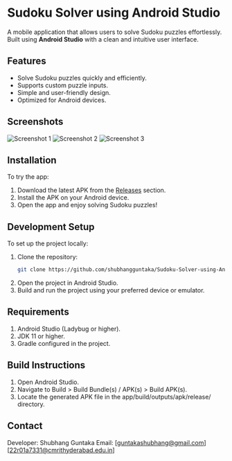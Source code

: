 # Sudoku Solver using Android Studio

A mobile application that allows users to solve Sudoku puzzles effortlessly. Built using **Android Studio** with a clean and intuitive user interface.

## Features
- Solve Sudoku puzzles quickly and efficiently.
- Supports custom puzzle inputs.
- Simple and user-friendly design.
- Optimized for Android devices.

## Screenshots
<!-- Add images or links to screenshots here -->
![Screenshot 1]([[https://via.placeholder.com/300x600.png?text=Screenshot+1](https://github.com/shubhangguntaka/Sudoku-Solver-using-Android-Studio/blob/master/Screenshots/Screenshot_20250109_231130.jpg)](https://github.com/shubhangguntaka/Sudoku-Solver-using-Android-Studio/blob/master/Screenshots/Screenshot_20250109_231130.jpg?raw=true))
![Screenshot 2]([[https://via.placeholder.com/300x600.png?text=Screenshot+2](https://github.com/shubhangguntaka/Sudoku-Solver-using-Android-Studio/blob/master/Screenshots/Screenshot_20250109_231151.jpg)](https://github.com/shubhangguntaka/Sudoku-Solver-using-Android-Studio/blob/master/Screenshots/Screenshot_20250109_231151.jpg?raw=true))
![Screenshot 3]([[https://via.placeholder.com/300x600.png?text=Screenshot+2](https://github.com/shubhangguntaka/Sudoku-Solver-using-Android-Studio/blob/master/Screenshots/Screenshot_20250109_231155.jpg)](https://github.com/shubhangguntaka/Sudoku-Solver-using-Android-Studio/blob/master/Screenshots/Screenshot_20250109_231155.jpg?raw=true))

## Installation
To try the app:
1. Download the latest APK from the [Releases](https://github.com/shubhangguntaka/Sudoku-Solver-using-Android-Studio/releases) section.
2. Install the APK on your Android device.
3. Open the app and enjoy solving Sudoku puzzles!

## Development Setup
To set up the project locally:
1. Clone the repository:
   ```bash
   git clone https://github.com/shubhangguntaka/Sudoku-Solver-using-Android-Studio.git
2. Open the project in Android Studio.
3. Build and run the project using your preferred device or emulator.

## Requirements
1. Android Studio (Ladybug or higher).
2. JDK 11 or higher.
3. Gradle configured in the project.

## Build Instructions
1. Open Android Studio.
2. Navigate to Build > Build Bundle(s) / APK(s) > Build APK(s).
3. Locate the generated APK file in the app/build/outputs/apk/release/ directory.

## Contact
Developer: Shubhang Guntaka
Email: [guntakashubhang@gmail.com] [22r01a7331@cmrithyderabad.edu.in]

